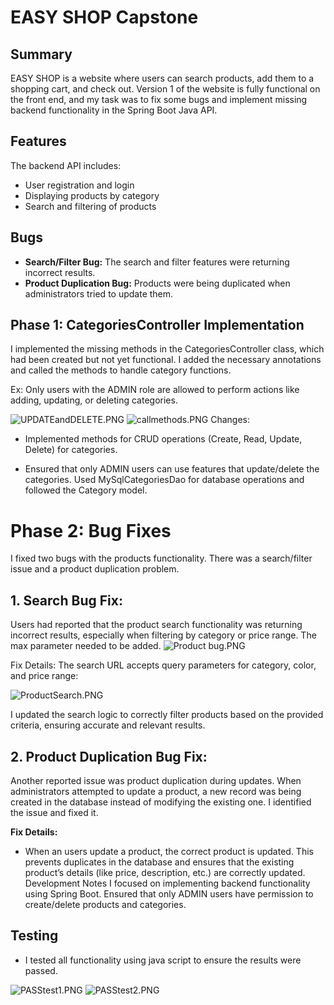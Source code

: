 # EASY SHOP Capstone

## Summary

EASY SHOP is a website where users can search products, add them to a shopping cart, and check out. Version 1 of the website is fully functional on the front end, and my task was to fix some bugs and implement missing backend functionality in the Spring Boot Java API.

## Features

The backend API includes:

- User registration and login 
- Displaying products by category
- Search and filtering of products

## Bugs 

- **Search/Filter Bug:** The search and filter features were returning incorrect results.
- **Product Duplication Bug:** Products were being duplicated when administrators tried to update them.

## Phase 1: CategoriesController Implementation



I implemented the missing methods in the CategoriesController class, which had been created but not yet functional. I added the necessary annotations and called the methods to handle category functions.

Ex: Only users with the ADMIN role are allowed to perform actions like adding, updating, or deleting categories.

![UPDATEandDELETE.PNG](..%2FUsers%2FStudent%2FPictures%2FUPDATEandDELETE.PNG)
![callmethods.PNG](..%2FUsers%2FStudent%2FPictures%2Fcallmethods.PNG)
Changes:
- Implemented methods for CRUD operations (Create, Read, Update, Delete) for categories.

- Ensured that only ADMIN users can use features that update/delete the categories.
Used MySqlCategoriesDao for database operations and followed the Category model.


# Phase 2: Bug Fixes

I fixed two  bugs with the products functionality. There was a search/filter issue and a product duplication problem.

## 1. Search Bug Fix:

   Users had reported that the product search functionality was returning incorrect results, especially when filtering by category or price range. The max parameter needed to be added.
![Product bug.PNG](..%2FUsers%2FStudent%2FPictures%2FProduct%20bug.PNG)

Fix Details:
The search URL accepts query parameters for category, color, and price range:

![ProductSearch.PNG](..%2FUsers%2FStudent%2FPictures%2FProductSearch.PNG)



I updated the search logic to correctly filter products based on the provided criteria, ensuring accurate and relevant results.

## 2. Product Duplication Bug Fix:

   Another reported issue was product duplication during updates. When administrators attempted to update a product, a new record was being created in the database instead of modifying the existing one. I identified the issue and fixed it.

**Fix Details:**

- When an users update a product, the correct product is updated. This prevents duplicates in the database and ensures that the existing product’s details (like price, description, etc.) are correctly updated.
Development Notes
I focused on implementing backend functionality using Spring Boot.
Ensured that only ADMIN users have permission to create/delete products and categories.



## Testing

- I tested all functionality using java script to ensure the results were passed.



![PASStest1.PNG](..%2FUsers%2FStudent%2FPictures%2FPASStest1.PNG)
![PASStest2.PNG](..%2FUsers%2FStudent%2FPictures%2FPASStest2.PNG)